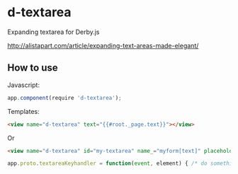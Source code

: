 d-textarea
==========

Expanding textarea for Derby.js

http://alistapart.com/article/expanding-text-areas-made-elegant/

## How to use

Javascript:

```javascript
app.component(require 'd-textarea');
```

Templates:

```html
<view name="d-textarea" text="{{#root._page.text}}"></view>
```

Or 

```html
<view name="d-textarea" id="my-textarea" name_="myform[text]" placeholder="Enter text..." class="my-class" on-keydown="textareaKeyhandler()" text="{{#root._page.text}}"></view>
```

```javascript
app.proto.textareaKeyhandler = function(event, element) { /* do something */}
```



